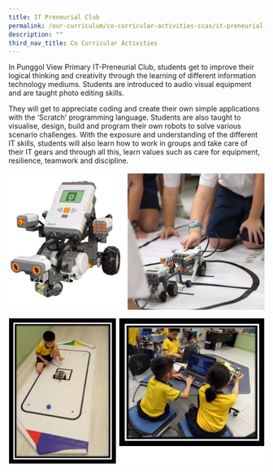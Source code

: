 ```yaml
---
title: IT Preneurial Club
permalink: /our-curriculum/co-curricular-activities-ccas/it-preneurial-club
description: ""
third_nav_title: Co Curricular Activities
---
```

In Punggol View Primary IT-Preneurial Club, students get to improve their logical thinking and creativity through the learning of different information technology mediums. Students are introduced to audio visual equipment and are taught photo editing skills.  
  
They will get to appreciate coding and create their own simple applications with the ‘Scratch’ programming language. Students are also taught to visualise, design, build and program their own robots to solve various scenario challenges. With the exposure and understanding of the different IT skills, students will also learn how to work in groups and take care of their IT gears and through all this, learn values such as care for equipment, resilience, teamwork and discipline.

![IT-Preneurial Club](/images/IT-Preneurial%20Club_1.png)

![IT-Preneurial Club](/images/IT-Preneurial%20Club_2.png)